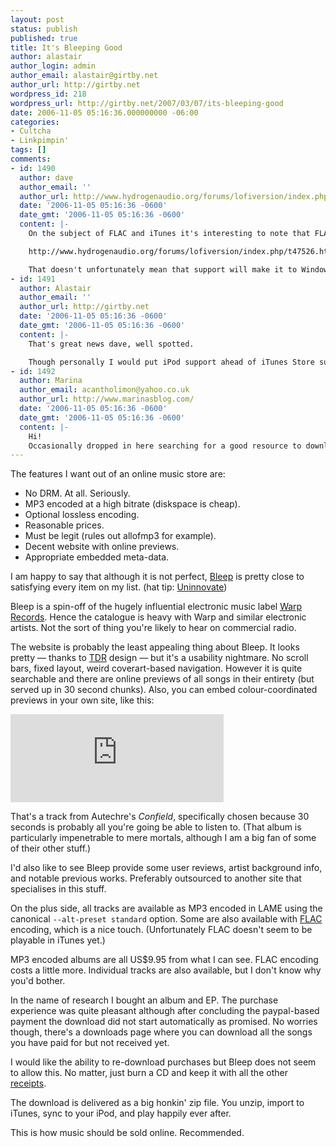 ```yaml
---
layout: post
status: publish
published: true
title: It's Bleeping Good
author: alastair
author_login: admin
author_email: alastair@girtby.net
author_url: http://girtby.net
wordpress_id: 218
wordpress_url: http://girtby.net/2007/03/07/its-bleeping-good
date: 2006-11-05 05:16:36.000000000 -06:00
categories:
- Cultcha
- Linkpimpin'
tags: []
comments:
- id: 1490
  author: dave
  author_email: ''
  author_url: http://www.hydrogenaudio.org/forums/lofiversion/index.php/t47526.html
  date: '2006-11-05 05:16:36 -0600'
  date_gmt: '2006-11-05 05:16:36 -0600'
  content: |-
    On the subject of FLAC and iTunes it's interesting to note that FLAC is natively supported by Quicktime in the next version of OS X, currently available to developers:

    http://www.hydrogenaudio.org/forums/lofiversion/index.php/t47526.html

    That doesn't unfortunately mean that support will make it to Windows Quicktime, iTunes, the iTunes Store or the iPod (in roughly increasing order of unlikeliness) but you never know.
- id: 1491
  author: Alastair
  author_email: ''
  author_url: http://girtby.net
  date: '2006-11-05 05:16:36 -0600'
  date_gmt: '2006-11-05 05:16:36 -0600'
  content: |-
    That's great news dave, well spotted.

    Though personally I would put iPod support ahead of iTunes Store support, based on past form: the Apple Lossless codec is supported in the iPod but not in the iTunes Store.
- id: 1492
  author: Marina
  author_email: acantholimon@yahoo.co.uk
  author_url: http://www.marinasblog.com/
  date: '2006-11-05 05:16:36 -0600'
  date_gmt: '2006-11-05 05:16:36 -0600'
  content: |-
    Hi!
    Occasionally dropped in here searching for a good resource to download MP3. I am sorry to mention that navigation through the bleep.com is not that easy! It would look much better if it did not have those three sections of a few albums and numerous pages to flick through. Sorry for saying this, probably this is a highly convenient site for those who are used to work with it but at the first glance - I got confused in it.
---
```

The features I want out of an online music store are:

 * No DRM. At all. Seriously.
 * MP3 encoded at a high bitrate (diskspace is cheap).
 * Optional lossless encoding.
 * Reasonable prices.
 * Must be legit (rules out allofmp3 for example).
 * Decent website with online previews.
 * Appropriate embedded meta-data.

I am happy to say that although it is not perfect, [Bleep](http://www.bleep.com/) is pretty close to satisfying every item on my list. (hat tip: [Uninnovate](http://www.uninnovate.com/2006/10/11/bleepcom-nearly-unknown-music-store-beats-itunes-for-uk-music-award/))

Bleep is a spin-off of the hugely influential electronic music label [Warp Records](http://en.wikipedia.org/wiki/Warp_Records). Hence the catalogue is heavy with Warp and similar electronic artists. Not the sort of thing you're likely to hear on commercial radio.

The website is probably the least appealing thing about Bleep. It looks pretty &mdash; thanks to [TDR](http://www.thedesignersrepublic.com/) design &mdash; but it's a usability nightmare. No scroll bars, fixed layout, weird coverart-based navigation. However it is quite searchable and there are online previews of all songs in their entirety (but served up in 30 second chunks). Also, you can embed colour-coordinated previews in your own site, like this:

<iframe name="bleepPlayer" id="bleepPlayer" width="341" height="141" src="http://www.bleep.com/player/?/WARP128/3791/maxiplus/FFFFFF/575757/993300" frameborder="0" scrolling="no"></iframe>

That's a track from Autechre's <cite>Confield</cite>, specifically chosen because 30 seconds is probably all you're going be able to listen to. (That album is particularly impenetrable to mere mortals, although I am a big fan of some of their other stuff.)

I'd also like to see Bleep provide some user reviews, artist background info, and notable previous works. Preferably outsourced to another site that specialises in this stuff.

On the plus side, all tracks are available as MP3 encoded in LAME using the canonical `--alt-preset standard` option. Some are also available with [FLAC](http://flac.sourceforge.net/) encoding, which is a nice touch. (Unfortunately FLAC doesn't seem to be playable in iTunes yet.)

MP3 encoded albums are all US$9.95 from what I can see. FLAC encoding costs a little more. Individual tracks are also available, but I don't know why you'd bother.

In the name of research I bought an album and EP. The purchase experience was quite pleasant although after concluding the paypal-based payment the download did not start automatically as promised. No worries though, there's a downloads page where you can download all the songs you have paid for but not received yet.

I would like the ability to re-download purchases but Bleep does not seem to allow this. No matter, just burn a CD and keep it with all the other [receipts](/articles/2005/10/08/a-cd-see).

The download is delivered as a big honkin' zip file. You unzip, import to iTunes, sync to your iPod, and play happily ever after.

This is how music should be sold online. Recommended.

